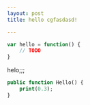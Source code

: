 ```yaml
---
layout: post
title: hello cgfasdasd!

---
```


```javascript
var hello = function() {
    // TODO
}
```
helo;;;

```php
public function Hello() {
    print(0.3);
}
```